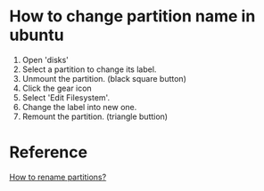 # How to change partition name in ubuntu
1. Open 'disks'
2. Select a partition to change its label.
3. Unmount the partition. (black square button)
4. Click the gear icon
5. Select 'Edit Filesystem'.
6. Change the label into new one.
7. Remount the partition. (triangle buttion)

# Reference
[How to rename partitions?](https://askubuntu.com/questions/276911/how-to-rename-partitions)
